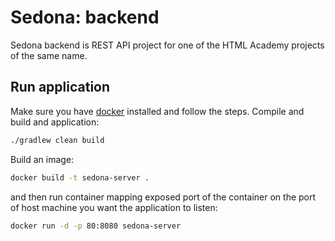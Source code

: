# Sedona: backend
Sedona backend is REST API project for one of the HTML Academy projects of the same name.

## Run application
Make sure you have [docker][docker_link] installed and follow the steps.
Compile and build and application:
```bash
./gradlew clean build
```
Build an image:
```bash
docker build -t sedona-server .
```
and then run container mapping exposed port of the container on the port of host machine
you want the application to listen:
```bash
docker run -d -p 80:8080 sedona-server
```

[docker_link]: https://www.docker.com/
